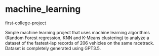 # machine_learning
first-college-project

Simple machine learning project that uses machine learning algorithms (Random Forest regression, KNN and K-Means clustering) to analyze a dataset of the fastest-lap records of 206 vehicles on the same racetrack. Dataset is completely generated using GPT3.5.
